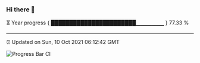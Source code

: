 ### Hi there 👋

⏳ Year progress { ███████████████████████▁▁▁▁▁▁▁ } 77.33 %

---

⏰ Updated on Sun, 10 Oct 2021 06:12:42 GMT

![Progress Bar CI](https://github.com/liununu/liununu/workflows/Progress%20Bar%20CI/badge.svg)
